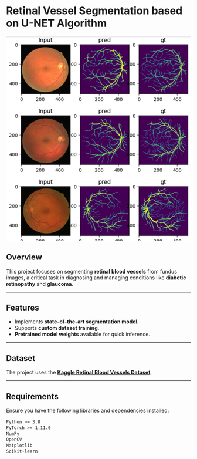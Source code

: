 # Retinal Vessel Segmentation based on U-NET Algorithm
![](images/Results.png)


## **Overview**
This project focuses on segmenting **retinal blood vessels** from fundus images, a critical task in diagnosing and managing conditions like **diabetic retinopathy** and **glaucoma**.

---

## **Features**
- Implements **state-of-the-art segmentation model**.
- Supports **custom dataset training**.
- **Pretrained model weights** available for quick inference.

---

## **Dataset**
The project uses the **[Kaggle Retinal Blood Vessels Dataset]([https://drive.grand-challenge.org/](https://www.kaggle.com/datasets/abdallahwagih/retina-blood-vessel))**.

---

## **Requirements**
Ensure you have the following libraries and dependencies installed:

```plaintext
Python >= 3.8
PyTorch >= 1.11.0
NumPy
OpenCV
Matplotlib
Scikit-learn



